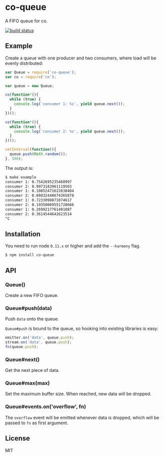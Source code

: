 
# co-queue

  A FIFO queue for co.
  
  [![build status](https://secure.travis-ci.org/segmentio/co-queue.png)](http://travis-ci.org/segmentio/co-queue)

## Example

  Create a queue with one producer and two consumers, where load will be evenly distributed:

```js
var Queue = require('co-queue');
var co = require('co');

var queue = new Queue;

co(function*(){
  while (true) {
    console.log('consumer 1: %s', yield queue.next());
  }
})();

co(function*(){
  while (true) {
    console.log('consumer 2: %s', yield queue.next());
  }
})();

setInterval(function(){
  queue.push(Math.random());
}, 500);
```

The output is:

```bash
$ make example
consumer 1: 0.7542695235460997
consumer 2: 0.9973183961119503
consumer 1: 0.10852471622638404
consumer 2: 0.08832448674365878
consumer 1: 0.7233098871074617
consumer 2: 0.19350069551728666
consumer 1: 0.2699217761401087
consumer 2: 0.3614544642623514
^C
```

## Installation

  You need to run node `0.11.x` or higher and add the `--harmony` flag.

```bash
$ npm install co-queue
```

## API

### Queue()

  Create a new FIFO queue.

### Queue#push(data)

  Push `data` onto the queue.
  
  `Queue#push` is bound to the queue, so hooking into existing libraries is easy:
  
```js
emitter.on('data', queue.push);
stream.on('data', queue.push);
fn(queue.push);
```

### Queue#next()

  Get the next piece of data.

### Queue#max(max)

  Set the maximum buffer size. When reached, new data will be dropped.

### Queue#events.on('overflow', fn)

  The `overflow` event will be emitted whenever data is dropped, which will be passed to `fn` as first argument.

## License

  MIT

